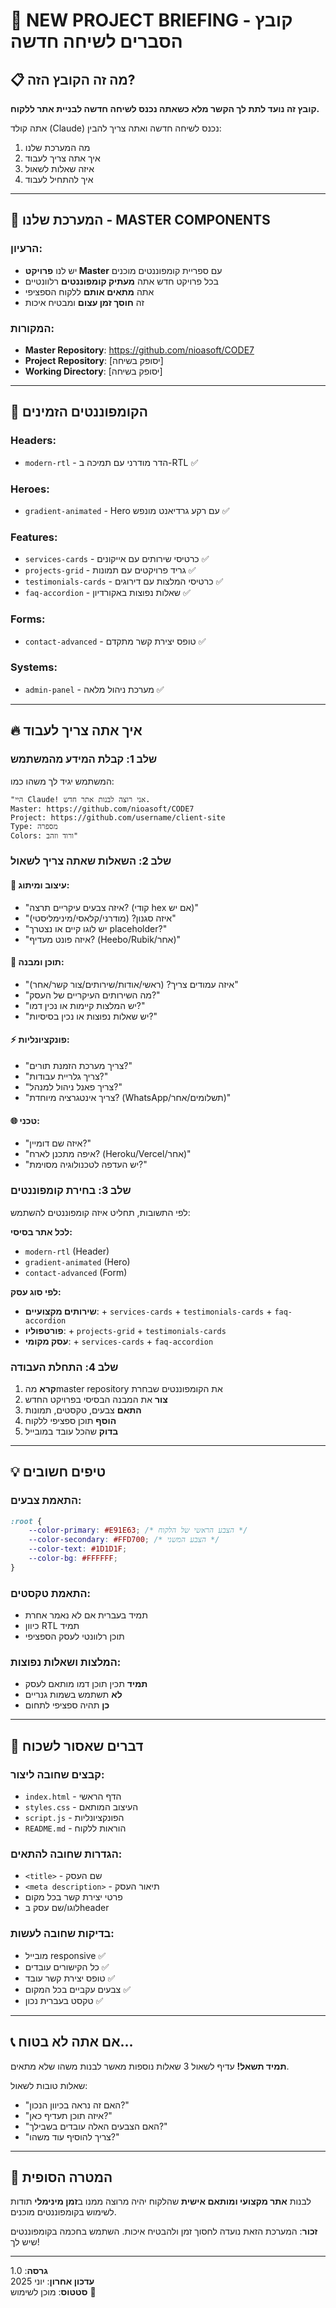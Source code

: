 # 🚀 NEW PROJECT BRIEFING - קובץ הסברים לשיחה חדשה

## 📋 מה זה הקובץ הזה?
**קובץ זה נועד לתת לך הקשר מלא כשאתה נכנס לשיחה חדשה לבניית אתר ללקוח.**

אתה קולד (Claude) נכנס לשיחה חדשה ואתה צריך להבין:
1. מה המערכת שלנו
2. איך אתה צריך לעבוד
3. איזה שאלות לשאול
4. איך להתחיל לעבוד

---

## 🎯 המערכת שלנו - MASTER COMPONENTS

### הרעיון:
- יש לנו **פרויקט Master** עם ספריית קומפוננטים מוכנים
- בכל פרויקט חדש אתה **מעתיק קומפוננטים** רלוונטיים
- אתה **מתאים אותם** ללקוח הספציפי
- זה **חוסך זמן עצום** ומבטיח איכות

### המקורות:
- **Master Repository**: https://github.com/nioasoft/CODE7
- **Project Repository**: [יסופק בשיחה]
- **Working Directory**: [יסופק בשיחה]

---

## 🧩 הקומפוננטים הזמינים

### Headers:
- `modern-rtl` - הדר מודרני עם תמיכה ב-RTL ✅

### Heroes:
- `gradient-animated` - Hero עם רקע גרדיאנט מונפש ✅

### Features:
- `services-cards` - כרטיסי שירותים עם אייקונים ✅
- `projects-grid` - גריד פרויקטים עם תמונות ✅
- `testimonials-cards` - כרטיסי המלצות עם דירוגים ✅
- `faq-accordion` - שאלות נפוצות באקורדיון ✅

### Forms:
- `contact-advanced` - טופס יצירת קשר מתקדם ✅

### Systems:
- `admin-panel` - מערכת ניהול מלאה ✅

---

## 🔥 איך אתה צריך לעבוד

### שלב 1: קבלת המידע מהמשתמש
המשתמש יגיד לך משהו כמו:
```
"היי Claude! אני רוצה לבנות אתר חדש.
Master: https://github.com/nioasoft/CODE7
Project: https://github.com/username/client-site
Type: מספרה
Colors: ורוד וזהב"
```

### שלב 2: השאלות שאתה צריך לשאול

#### 🎨 עיצוב ומיתוג:
- "איזה צבעים עיקריים תרצה? (קודי hex אם יש)"
- "איזה סגנון? (מודרני/קלאסי/מינימליסטי)"
- "יש לוגו קיים או נצטרך placeholder?"
- "איזה פונט מעדיף? (Heebo/Rubik/אחר)"

#### 📄 תוכן ומבנה:
- "איזה עמודים צריך? (ראשי/אודות/שירותים/צור קשר/אחר)"
- "מה השירותים העיקריים של העסק?"
- "יש המלצות קיימות או נכין דמו?"
- "יש שאלות נפוצות או נכין בסיסיות?"

#### ⚡ פונקציונליות:
- "צריך מערכת הזמנת תורים?"
- "צריך גלריית עבודות?"
- "צריך פאנל ניהול למנהל?"
- "צריך אינטגרציה מיוחדת? (WhatsApp/תשלומים/אחר)"

#### 🌐 טכני:
- "איזה שם דומיין?"
- "איפה מתכנן לארח? (Heroku/Vercel/אחר)"
- "יש העדפה לטכנולוגיה מסוימת?"

### שלב 3: בחירת קומפוננטים
לפי התשובות, תחליט איזה קומפוננטים להשתמש:

**לכל אתר בסיסי:**
- `modern-rtl` (Header)
- `gradient-animated` (Hero)
- `contact-advanced` (Form)

**לפי סוג עסק:**
- **שירותים מקצועיים**: + `services-cards` + `testimonials-cards` + `faq-accordion`
- **פורטפוליו**: + `projects-grid` + `testimonials-cards`
- **עסק מקומי**: + `services-cards` + `faq-accordion`

### שלב 4: התחלת העבודה
1. **קרא** מהmaster repository את הקומפוננטים שבחרת
2. **צור** את המבנה הבסיסי בפרויקט החדש
3. **התאם** צבעים, טקסטים, תמונות
4. **הוסף** תוכן ספציפי ללקוח
5. **בדוק** שהכל עובד במובייל

---

## 💡 טיפים חשובים

### התאמת צבעים:
```css
:root {
    --color-primary: #E91E63; /* הצבע הראשי של הלקוח */
    --color-secondary: #FFD700; /* הצבע המשני */
    --color-text: #1D1D1F;
    --color-bg: #FFFFFF;
}
```

### התאמת טקסטים:
- תמיד בעברית אם לא נאמר אחרת
- כיוון RTL תמיד
- תוכן רלוונטי לעסק הספציפי

### המלצות ושאלות נפוצות:
- **תמיד** תכין תוכן דמו מותאם לעסק
- **לא** תשתמש בשמות גנריים
- **כן** תהיה ספציפי לתחום

---

## 🚨 דברים שאסור לשכוח

### קבצים שחובה ליצור:
- `index.html` - הדף הראשי
- `styles.css` - העיצוב המותאם
- `script.js` - הפונקציונליות
- `README.md` - הוראות ללקוח

### הגדרות שחובה להתאים:
- `<title>` - שם העסק
- `<meta description>` - תיאור העסק
- פרטי יצירת קשר בכל מקום
- לוגו/שם עסק בheader

### בדיקות שחובה לעשות:
- מובייל responsive ✅
- כל הקישורים עובדים ✅
- טופס יצירת קשר עובד ✅
- צבעים עקביים בכל המקום ✅
- טקסט בעברית נכון ✅

---

## 📞 אם אתה לא בטוח...

**תמיד תשאל!** עדיף לשאול 3 שאלות נוספות מאשר לבנות משהו שלא מתאים.

שאלות טובות לשאול:
- "האם זה נראה בכיוון הנכון?"
- "איזה תוכן תעדיף כאן?"
- "האם הצבעים האלה עובדים בשבילך?"
- "צריך להוסיף עוד משהו?"

---

## 🎯 המטרה הסופית

לבנות **אתר מקצועי ומותאם אישית** שהלקוח יהיה מרוצה ממנו ב**זמן מינימלי** תודות לשימוש בקומפוננטים מוכנים.

**זכור**: המערכת הזאת נועדה לחסוך זמן ולהבטיח איכות. השתמש בחכמה בקומפוננטים שיש לך!

---

**גרסה**: 1.0  
**עדכון אחרון**: יוני 2025  
**סטטוס**: מוכן לשימוש 🚀